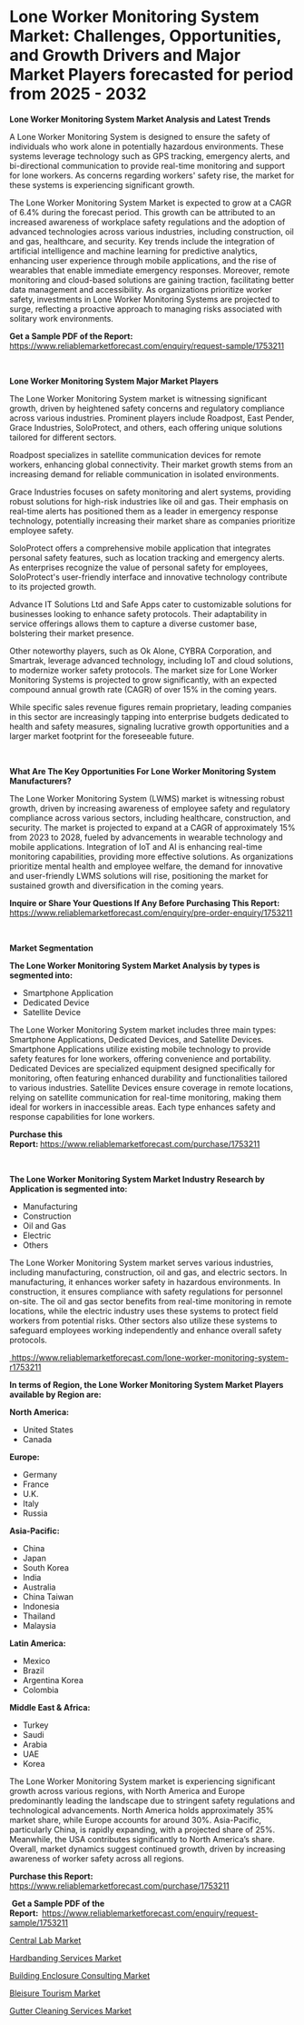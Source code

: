 <p><h1>Lone Worker Monitoring System Market: Challenges, Opportunities, and Growth Drivers and Major Market Players forecasted for period from 2025 - 2032</h1></p><p><strong>Lone Worker Monitoring System Market Analysis and Latest Trends</strong></p>
<p><p>A Lone Worker Monitoring System is designed to ensure the safety of individuals who work alone in potentially hazardous environments. These systems leverage technology such as GPS tracking, emergency alerts, and bi-directional communication to provide real-time monitoring and support for lone workers. As concerns regarding workers' safety rise, the market for these systems is experiencing significant growth.</p><p>The Lone Worker Monitoring System Market is expected to grow at a CAGR of 6.4% during the forecast period. This growth can be attributed to an increased awareness of workplace safety regulations and the adoption of advanced technologies across various industries, including construction, oil and gas, healthcare, and security. Key trends include the integration of artificial intelligence and machine learning for predictive analytics, enhancing user experience through mobile applications, and the rise of wearables that enable immediate emergency responses. Moreover, remote monitoring and cloud-based solutions are gaining traction, facilitating better data management and accessibility. As organizations prioritize worker safety, investments in Lone Worker Monitoring Systems are projected to surge, reflecting a proactive approach to managing risks associated with solitary work environments.</p></p>
<p><strong>Get a Sample PDF of the Report:&nbsp;</strong> <a href="https://www.reliablemarketforecast.com/enquiry/request-sample/1753211?utm_campaign=1906&utm_medium=2&utm_source=Github&utm_content=ia&utm_term=09032025&utm_id=lone-worker-monitoring-system">https://www.reliablemarketforecast.com/enquiry/request-sample/1753211</a></p>
<p>&nbsp;</p>
<p><strong>Lone Worker Monitoring System Major Market Players</strong></p>
<p><p>The Lone Worker Monitoring System market is witnessing significant growth, driven by heightened safety concerns and regulatory compliance across various industries. Prominent players include Roadpost, East Pender, Grace Industries, SoloProtect, and others, each offering unique solutions tailored for different sectors.</p><p>Roadpost specializes in satellite communication devices for remote workers, enhancing global connectivity. Their market growth stems from an increasing demand for reliable communication in isolated environments.</p><p>Grace Industries focuses on safety monitoring and alert systems, providing robust solutions for high-risk industries like oil and gas. Their emphasis on real-time alerts has positioned them as a leader in emergency response technology, potentially increasing their market share as companies prioritize employee safety.</p><p>SoloProtect offers a comprehensive mobile application that integrates personal safety features, such as location tracking and emergency alerts. As enterprises recognize the value of personal safety for employees, SoloProtect's user-friendly interface and innovative technology contribute to its projected growth.</p><p>Advance IT Solutions Ltd and Safe Apps cater to customizable solutions for businesses looking to enhance safety protocols. Their adaptability in service offerings allows them to capture a diverse customer base, bolstering their market presence.</p><p>Other noteworthy players, such as Ok Alone, CYBRA Corporation, and Smartrak, leverage advanced technology, including IoT and cloud solutions, to modernize worker safety protocols. The market size for Lone Worker Monitoring Systems is projected to grow significantly, with an expected compound annual growth rate (CAGR) of over 15% in the coming years.</p><p>While specific sales revenue figures remain proprietary, leading companies in this sector are increasingly tapping into enterprise budgets dedicated to health and safety measures, signaling lucrative growth opportunities and a larger market footprint for the foreseeable future.</p></p>
<p>&nbsp;</p>
<p><strong>What Are The Key Opportunities For Lone Worker Monitoring System Manufacturers?</strong></p>
<p><p>The Lone Worker Monitoring System (LWMS) market is witnessing robust growth, driven by increasing awareness of employee safety and regulatory compliance across various sectors, including healthcare, construction, and security. The market is projected to expand at a CAGR of approximately 15% from 2023 to 2028, fueled by advancements in wearable technology and mobile applications. Integration of IoT and AI is enhancing real-time monitoring capabilities, providing more effective solutions. As organizations prioritize mental health and employee welfare, the demand for innovative and user-friendly LWMS solutions will rise, positioning the market for sustained growth and diversification in the coming years.</p></p>
<p><strong>Inquire or Share Your Questions If Any Before Purchasing This Report:</strong> <a href="https://www.reliablemarketforecast.com/enquiry/pre-order-enquiry/1753211?utm_campaign=1906&utm_medium=2&utm_source=Github&utm_content=ia&utm_term=09032025&utm_id=lone-worker-monitoring-system">https://www.reliablemarketforecast.com/enquiry/pre-order-enquiry/1753211</a></p>
<p>&nbsp;</p>
<p><strong>Market Segmentation</strong></p>
<p><strong>The Lone Worker Monitoring System Market Analysis by types is segmented into:</strong></p>
<p><ul><li>Smartphone Application</li><li>Dedicated Device</li><li>Satellite Device</li></ul></p>
<p><p>The Lone Worker Monitoring System market includes three main types: Smartphone Applications, Dedicated Devices, and Satellite Devices. Smartphone Applications utilize existing mobile technology to provide safety features for lone workers, offering convenience and portability. Dedicated Devices are specialized equipment designed specifically for monitoring, often featuring enhanced durability and functionalities tailored to various industries. Satellite Devices ensure coverage in remote locations, relying on satellite communication for real-time monitoring, making them ideal for workers in inaccessible areas. Each type enhances safety and response capabilities for lone workers.</p></p>
<p><strong>Purchase this Report:&nbsp;</strong><a href="https://www.reliablemarketforecast.com/purchase/1753211?utm_campaign=1906&utm_medium=2&utm_source=Github&utm_content=ia&utm_term=09032025&utm_id=lone-worker-monitoring-system">https://www.reliablemarketforecast.com/purchase/1753211</a></p>
<p>&nbsp;</p>
<p><strong>The Lone Worker Monitoring System Market Industry Research by Application is segmented into:</strong></p>
<p><ul><li>Manufacturing</li><li>Construction</li><li>Oil and Gas</li><li>Electric</li><li>Others</li></ul></p>
<p><p>The Lone Worker Monitoring System market serves various industries, including manufacturing, construction, oil and gas, and electric sectors. In manufacturing, it enhances worker safety in hazardous environments. In construction, it ensures compliance with safety regulations for personnel on-site. The oil and gas sector benefits from real-time monitoring in remote locations, while the electric industry uses these systems to protect field workers from potential risks. Other sectors also utilize these systems to safeguard employees working independently and enhance overall safety protocols.</p></p>
<p><a href="https://www.reliablemarketforecast.com/lone-worker-monitoring-system-r1753211?utm_campaign=1906&utm_medium=2&utm_source=Github&utm_content=ia&utm_term=09032025&utm_id=lone-worker-monitoring-system">&nbsp;https://www.reliablemarketforecast.com/lone-worker-monitoring-system-r1753211</a></p>
<p><strong>In terms of Region, the Lone Worker Monitoring System Market Players available by Region are:</strong></p>
<p>
    <p> <strong> North America: </strong>
        <ul>
            <li>United States</li>
            <li>Canada</li>
        </ul>
        </p> 
    <p> <strong> Europe: </strong>
        <ul>
            <li>Germany</li>
            <li>France</li>
            <li>U.K.</li>
            <li>Italy</li>
            <li>Russia</li>
        </ul>
        </p> 
    <p> <strong> Asia-Pacific: </strong>
        <ul>
            <li>China</li>
            <li>Japan</li>
            <li>South Korea</li>
            <li>India</li>
            <li>Australia</li>
            <li>China Taiwan</li>
            <li>Indonesia</li>
            <li>Thailand</li>
            <li>Malaysia</li>
        </ul>
        </p> 
    <p> <strong> Latin America: </strong>
        <ul>
            <li>Mexico</li>
            <li>Brazil</li>
            <li>Argentina Korea</li>
            <li>Colombia</li>
        </ul>
        </p> 
    <p> <strong> Middle East & Africa: </strong>
        <ul>
            <li>Turkey</li>
            <li>Saudi</li>
            <li>Arabia</li>
            <li>UAE</li>
            <li>Korea</li>
        </ul>
    </p>
    </p>
<p><p>The Lone Worker Monitoring System market is experiencing significant growth across various regions, with North America and Europe predominantly leading the landscape due to stringent safety regulations and technological advancements. North America holds approximately 35% market share, while Europe accounts for around 30%. Asia-Pacific, particularly China, is rapidly expanding, with a projected share of 25%. Meanwhile, the USA contributes significantly to North America’s share. Overall, market dynamics suggest continued growth, driven by increasing awareness of worker safety across all regions.</p></p>
<p><strong>Purchase this Report: </strong><a href="https://www.reliablemarketforecast.com/purchase/1753211?utm_campaign=1906&utm_medium=2&utm_source=Github&utm_content=ia&utm_term=09032025&utm_id=lone-worker-monitoring-system">https://www.reliablemarketforecast.com/purchase/1753211</a></p>
<p>&nbsp;<strong>Get a Sample PDF of the Report:&nbsp;&nbsp;</strong><a href="https://www.reliablemarketforecast.com/enquiry/request-sample/1753211?utm_campaign=1906&utm_medium=2&utm_source=Github&utm_content=ia&utm_term=09032025&utm_id=lone-worker-monitoring-system">https://www.reliablemarketforecast.com/enquiry/request-sample/1753211</a></p>
<p><strong></strong></p>
<p><p><a href="https://github.com/dringals/Market-Research-Report-List-6/blob/main/central-lab-market.md?utm_campaign=1906&utm_medium=2&utm_source=Github&utm_content=ia&utm_term=09032025&utm_id=lone-worker-monitoring-system">Central Lab Market</a></p><p><a href="https://github.com/claracpegios/Market-Research-Report-List-1/blob/main/hardbanding-services-market.md?utm_campaign=1906&utm_medium=2&utm_source=Github&utm_content=ia&utm_term=09032025&utm_id=lone-worker-monitoring-system">Hardbanding Services Market</a></p><p><a href="https://github.com/damjiederyd/Market-Research-Report-List-1/blob/main/building-enclosure-consulting-market.md?utm_campaign=1906&utm_medium=2&utm_source=Github&utm_content=ia&utm_term=09032025&utm_id=lone-worker-monitoring-system">Building Enclosure Consulting Market</a></p><p><a href="https://github.com/failarustic/Market-Research-Report-List-1/blob/main/bleisure-tourism-market.md?utm_campaign=1906&utm_medium=2&utm_source=Github&utm_content=ia&utm_term=09032025&utm_id=lone-worker-monitoring-system">Bleisure Tourism Market</a></p><p><a href="https://github.com/maaniwilka9y/Market-Research-Report-List-1/blob/main/gutter-cleaning-services-market.md?utm_campaign=1906&utm_medium=2&utm_source=Github&utm_content=ia&utm_term=09032025&utm_id=lone-worker-monitoring-system">Gutter Cleaning Services Market</a></p></p>